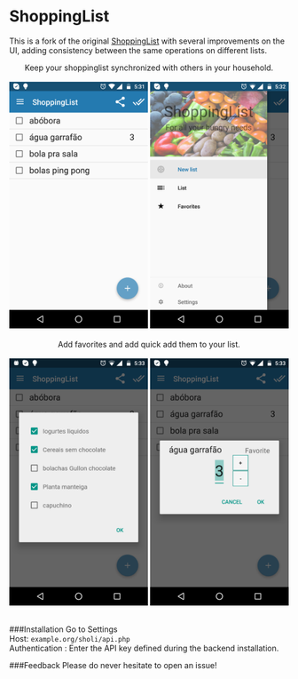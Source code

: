 # ShoppingList 
This is a fork of the original [ShoppingList](https://github.com/GroundApps/ShoppingList/) with several improvements on the UI, adding consistency between the same operations on different lists.

<p align="center">
Keep your shoppinglist synchronized with others in your household.<br><br>


<img src=screenshots/1.png width=250 />
<img src=screenshots/2.png width=250 /><br><br>
Add favorites and add quick add them to your list.<br><br>
<img src=screenshots/3.png width=250 />
<img src=screenshots/4.png width=250 /><br><br>
</p>

###Installation
Go to Settings  
Host: `example.org/sholi/api.php`  
Authentication : Enter the API key defined during the backend installation.

###Feedback
Please do never hesitate to open an issue!<br>

